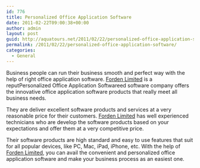 ```yaml
---
id: 776
title: Personalized Office Application Software
date: 2011-02-22T09:00:38+00:00
author: admin
layout: post
guid: http://aquatours.net/2011/02/22/personalized-office-application-software/
permalink: /2011/02/22/personalized-office-application-software/
categories:
  - General
---
```

Business people can run their business smooth and perfect way with the help of right office application software. [Forden Limited](http://www.fordenservices.com/) is a reputPersonalized Office Application Softwareed software company offers the innovative office application software products that really meet all business needs.

They are deliver excellent software products and services at a very reasonable price for their customers. [Forden Limited](http://www.fordenservices.com/) has well experienced technicians who are develop the software products based on your expectations and offer them at a very competitive price.

Their software products are high standard and easy to use features that suit for all popular devices, like PC, Mac, iPad, iPhone, etc. With the help of [Forden Limited](http://www.fordenservices.com/), you can avail the convenient and personalized office application software and make your business process as an easiest one.